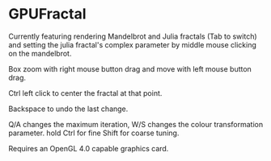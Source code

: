 GPUFractal
==========

Currently featuring rendering Mandelbrot and Julia fractals (Tab to
switch) and setting the julia fractal's complex parameter by middle
mouse clicking on the mandelbrot. 

Box zoom with right mouse button drag and move with left mouse button drag.

Ctrl left click to center the fractal at that point.

Backspace to undo the last change.

Q/A changes the maximum iteration, W/S changes the colour transformation parameter.
hold Ctrl for fine Shift for coarse tuning.

Requires an OpenGL 4.0 capable graphics card.
